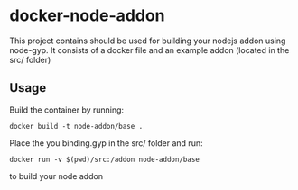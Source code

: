 # docker-node-addon

This project contains should be used for building your nodejs addon using node-gyp. It consists of a docker file and an example addon (located in the src/ folder)

Usage
-----
Build the container by running:

`docker build -t node-addon/base .`

Place the you binding.gyp in the src/ folder and run:

`docker run -v $(pwd)/src:/addon node-addon/base`

to build your node addon
